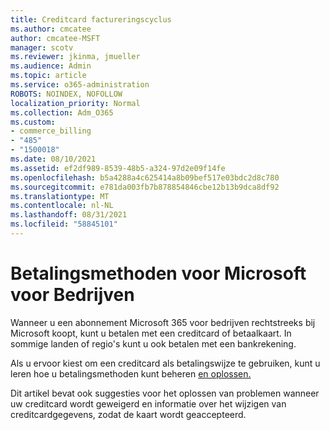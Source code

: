```yaml
---
title: Creditcard factureringscyclus
ms.author: cmcatee
author: cmcatee-MSFT
manager: scotv
ms.reviewer: jkinma, jmueller
ms.audience: Admin
ms.topic: article
ms.service: o365-administration
ROBOTS: NOINDEX, NOFOLLOW
localization_priority: Normal
ms.collection: Adm_O365
ms.custom:
- commerce_billing
- "485"
- "1500018"
ms.date: 08/10/2021
ms.assetid: ef2df989-8539-48b5-a324-97d2e09f14fe
ms.openlocfilehash: b5a4288a4c625414a8b09bef517e03bdc2d8c780
ms.sourcegitcommit: e781da003fb7b878854846cbe12b13b9dca8df92
ms.translationtype: MT
ms.contentlocale: nl-NL
ms.lasthandoff: 08/31/2021
ms.locfileid: "58845101"
---
```

# <a name="payment-methods-for-microsoft-for-business"></a>Betalingsmethoden voor Microsoft voor Bedrijven

Wanneer u een abonnement Microsoft 365 voor bedrijven rechtstreeks bij Microsoft koopt, kunt u betalen met een creditcard of betaalkaart. In sommige landen of regio's kunt u ook betalen met een bankrekening.
  
Als u ervoor kiest om een creditcard als betalingswijze te gebruiken, kunt u leren hoe u betalingsmethoden kunt beheren [en oplossen.](https://docs.microsoft.com/microsoft-365/commerce/billing-and-payments/manage-payment-methods)
  
Dit artikel bevat ook suggesties voor het oplossen van problemen wanneer uw creditcard wordt geweigerd en informatie over het wijzigen van creditcardgegevens, zodat de kaart wordt geaccepteerd.